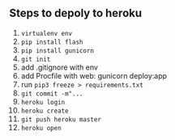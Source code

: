 ## Steps to depoly to heroku

1. `virtualenv env`
1. `pip install flash`
1. `pip install gunicorn`
1. `git init`
1. add .gitignore with env
1. add Procfile with web: gunicorn deploy:app
1. run `pip3 freeze > requirements.txt`
1. `git commit -m"...`
1. `heroku login`
1. `heroku create`
1. `git push heroku master`
1. `heroku open`

